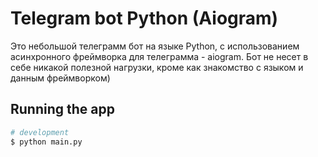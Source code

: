 # Telegram bot Python (Aiogram)

Это небольшой телеграмм бот на языке Python, с 
использованием асинхронного фреймворка для телеграмма - aiogram. 
Бот не несет в себе никакой полезной нагрузки, кроме как знакомство с языком 
и данным фреймворком)

## Running the app

```bash
# development
$ python main.py
```
